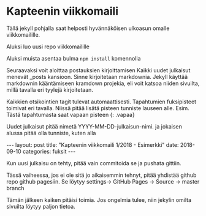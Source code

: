 # Kapteenin viikkomaili

Tällä jekyll pohjalla saat helposti hyvännäköisen ulkoasun omalle viikkomailille.

Aluksi luo uusi repo viikkomailille

Aluksi muista asentaa bulma
<code>npm install</code> komennolla

Seuraavaksi voit aloittaa postauksien kirjoittamisen
Kaikki uudet julkaisut menevät _posts kansioon. Sinne kirjoitetaan markdownia. Jekyll käyttää markdownin kääntämiseen kramdown projekia, eli voit katsoa niiden sivuilta, millä tavalla eri tyylejä kirjoitetaan.

Kaikkien otsikointien tagit tulevat automaattisesti. Tapahtumien fuksipisteet toimivat eri tavalla. Niissä pitää lisätä pisteen tunniste lauseen alle.
Esim.
Tästä tapahtumasta saat vapaan pisteen
{: .vapaa}

Uudet julkaisut pitää nimetä YYYY-MM-DD-julkaisun-nimi. ja jokaisen alussa pitää olla tunniste, kuten alla

\---
layout: post
title:  "Kapteenin viikkomaili 1/2018 - Esimerkki"
date:   2018-09-10
categories: fuksit
\---

Kun uusi julkaisu on tehty, pitää vain commitoida se ja pushata gittiin.

Tässä vaiheessa, jos ei ole sitä jo aikaisemmin tehnyt, pitää yhdistää github repo github pagesiin.
Se löytyy settings-> GitHub Pages -> Source -> master branch

Tämän jälkeen kaiken pitäisi toimia. Jos ongelmia tulee, niin jekylin omilta sivuilta löytyy paljon tietoa.
